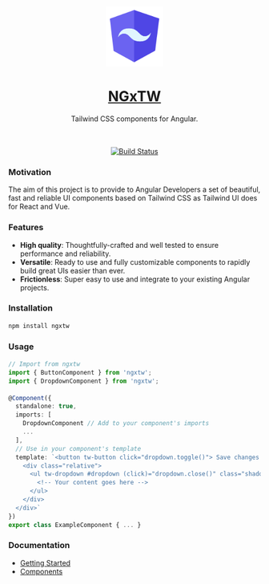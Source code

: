 <div align="center">
  <a href="https://www.ngxtw.com/">
    <img src="projects/docs/assets/images/ngxtw-logo-doc.png" alt="ngxtw" height="120" />
    <h1>NGxTW</h1>
  </a>
</div>

<div align="center">
Tailwind CSS components for Angular.
<br/>
<br/>
<br/>

[![Build Status](https://dev.azure.com/ecologiciel/Lab/_apis/build/status%2Fngxtw-lib?repoName=William-Mba%2Fngxtw&branchName=master)](https://dev.azure.com/ecologiciel/Lab/_build/latest?definitionId=5&repoName=William-Mba%2Fngxtw&branchName=master)

</div>


### Motivation

The aim of this project is to provide to Angular Developers a set of beautiful, fast and reliable UI components based on Tailwind CSS as Tailwind UI does for React and Vue.

### Features

- **High quality**: Thoughtfully-crafted and well tested to ensure performance and reliability.
- **Versatile**: Ready to use and fully customizable components to rapidly build great UIs easier than ever.
- **Frictionless**: Super easy to use and integrate to your existing Angular projects.

### Installation

```bash
npm install ngxtw
```

### Usage

```typescript
// Import from ngxtw
import { ButtonComponent } from 'ngxtw';
import { DropdownComponent } from 'ngxtw';

@Component({
  standalone: true,
  imports: [
    DropdownComponent // Add to your component's imports
    ...
  ],
  // Use in your component's template
  template: `<button tw-button click="dropdown.toggle()"> Save changes </button>
    <div class="relative">
      <ul tw-dropdown #dropdown (click)="dropdown.close()" class="shadow-lg">
        <!-- Your content goes here -->
      </ul>
    </div>
  </div>`
})
export class ExampleComponent { ... }
```

### Documentation

- [Getting Started](https://www.ngxtw.com/docs/getting-started)
- [Components](https://www.ngxtw.com/docs/components)
